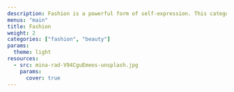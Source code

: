 ```yaml
---
description: Fashion is a powerful form of self-expression. This category documents style through inspiring shots of street fashion, skincare products, avant-garde editorial photographs, and more.
menus: "main"
title: Fashion
weight: 2
categories: ["fashion", "beauty"]
params:
  theme: light
resources:
  - src: mina-rad-V94CguEmeos-unsplash.jpg
    params:
      cover: true
---
```


